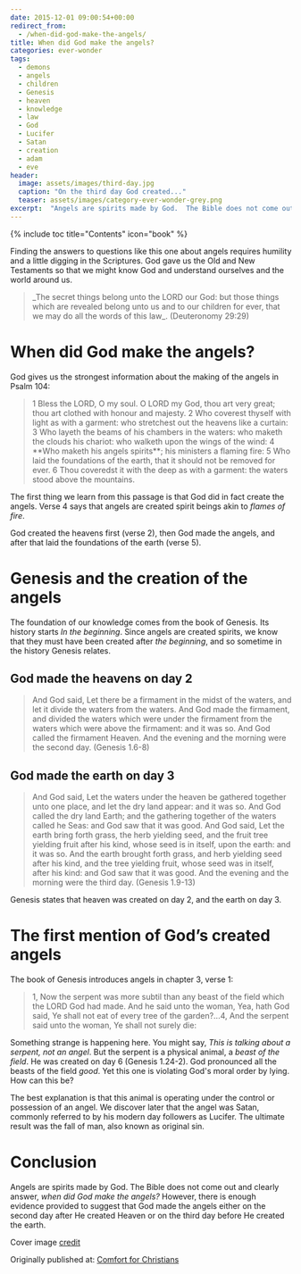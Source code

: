 ```yaml
---
date: 2015-12-01 09:00:54+00:00
redirect_from:
  - /when-did-god-make-the-angels/
title: When did God make the angels?
categories: ever-wonder
tags:
  - demons
  - angels
  - children
  - Genesis
  - heaven
  - knowledge
  - law
  - God
  - Lucifer
  - Satan
  - creation
  - adam
  - eve
header:
  image: assets/images/third-day.jpg
  caption: "On the third day God created..."
  teaser: assets/images/category-ever-wonder-grey.png
excerpt:  "Angels are spirits made by God.  The Bible does not come out and clearly answer when angels were created, but suggests the answer in Psalm 104, Genesis 1, and Genesis 3."
---
```

{% include toc title="Contents" icon="book" %}


Finding the answers to questions like this one about angels requires humility and a little digging in the Scriptures.  God gave us the Old and New Testaments so that we might know God and understand ourselves and the world around us.  

<blockquote>
  _The secret things belong unto the LORD our God: but those things which are revealed belong unto us and to our children for ever, that we may do all the words of this law_. (Deuteronomy 29:29)
</blockquote>


#  When did God make the angels? 



God gives us the strongest information about the making of the angels in Psalm 104:



<blockquote>
  1 Bless the LORD, O my soul. O LORD my God, thou art very great; thou art clothed with honour and majesty. 
  2 Who coverest thyself with light as with a garment: who stretchest out the heavens like a curtain:
  3 Who layeth the beams of his chambers in the waters: who maketh the clouds his chariot: who walketh upon the wings of the wind: 
  4 **Who maketh his angels spirits**; his ministers a flaming fire: 
  5 Who laid the foundations of the earth, that it should not be removed for ever. 
  6 Thou coveredst it with the deep as with a garment: the waters stood above the mountains.
</blockquote>





The first thing we learn from this passage is that God did in fact create the angels.  Verse 4 says that angels are created spirit beings akin to _flames of fire_.

God created the heavens first (verse 2), then God made the angels, and after that laid the foundations of the earth (verse 5).



# Genesis and the creation of the angels





The foundation of our knowledge comes from the book of Genesis. Its history starts _In the beginning_.  Since angels are created spirits, we know that they must have been created after _the beginning_, and so sometime in the history Genesis relates.



## God made the heavens on day 2







<blockquote>
  And God said, Let there be a firmament in the midst of the waters, and let it divide the waters from the waters. And God made the firmament, and divided the waters which were under the firmament from the waters which were above the firmament: and it was so. And God called the firmament Heaven. And the evening and the morning were the second day. (Genesis 1.6-8)
</blockquote>





## God made the earth on day 3





<blockquote>
  And God said, Let the waters under the heaven be gathered together unto one place, and let the dry land appear: and it was so. And God called the dry land Earth; and the gathering together of the waters called he Seas: and God saw that it was good. And God said, Let the earth bring forth grass, the herb yielding seed, and the fruit tree yielding fruit after his kind, whose seed is in itself, upon the earth: and it was so. And the earth brought forth grass, and herb yielding seed after his kind, and the tree yielding fruit, whose seed was in itself, after his kind: and God saw that it was good. And the evening and the morning were the third day. (Genesis 1.9-13)
</blockquote>



Genesis states that heaven was created on day 2, and the earth on day 3.



# The first mention of God’s created angels





The book of Genesis introduces angels in chapter 3, verse 1:



<blockquote>
  1,  Now the serpent was more subtil than any beast of the field which the LORD God had made. And he said unto the woman, Yea, hath God said, Ye shall not eat of every tree of the garden?...4, And the serpent said unto the woman, Ye shall not surely die:
</blockquote>



Something strange is happening here.  You might say, _This is talking about a serpent, not an angel_.  But the serpent is a physical animal, a _beast of the field_.  He was created on day 6 (Genesis 1.24-2).  God pronounced all the beasts of the field _good_.  Yet this one is violating God's moral order by lying.  How can this be?

The best explanation is that this animal is operating under the control or possession of an angel.  We discover later that the angel was Satan, commonly referred to by his modern day followers as Lucifer.  The ultimate result was the fall of man, also known as original sin.



# Conclusion





Angels are spirits made by God.  The Bible does not come out and clearly answer, _when did God make the angels?_  However, there is enough evidence provided to suggest that God made the angels either on the second day after He created Heaven or on the third day before He created the earth.

Cover image [credit](http://overknees.deviantart.com/art/Creation-Story-Third-Day-347566659)










<div>Originally published at: <a href='http://www.alecsatin.com/'>Comfort for Christians</a></div>

